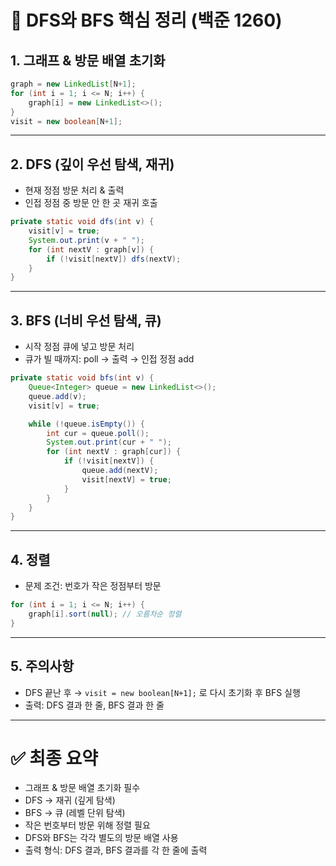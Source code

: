 # 📌 DFS와 BFS 핵심 정리 (백준 1260)

## 1. 그래프 & 방문 배열 초기화
```java
graph = new LinkedList[N+1];
for (int i = 1; i <= N; i++) {
    graph[i] = new LinkedList<>();
}
visit = new boolean[N+1];
```

---

## 2. DFS (깊이 우선 탐색, 재귀)
- 현재 정점 방문 처리 & 출력
- 인접 정점 중 방문 안 한 곳 재귀 호출
```java
private static void dfs(int v) {
    visit[v] = true;
    System.out.print(v + " ");
    for (int nextV : graph[v]) {
        if (!visit[nextV]) dfs(nextV);
    }
}
```

---

## 3. BFS (너비 우선 탐색, 큐)
- 시작 정점 큐에 넣고 방문 처리
- 큐가 빌 때까지: poll → 출력 → 인접 정점 add
```java
private static void bfs(int v) {
    Queue<Integer> queue = new LinkedList<>();
    queue.add(v);
    visit[v] = true;

    while (!queue.isEmpty()) {
        int cur = queue.poll();
        System.out.print(cur + " ");
        for (int nextV : graph[cur]) {
            if (!visit[nextV]) {
                queue.add(nextV);
                visit[nextV] = true;
            }
        }
    }
}
```

---

## 4. 정렬
- 문제 조건: 번호가 작은 정점부터 방문  
```java
for (int i = 1; i <= N; i++) {
    graph[i].sort(null); // 오름차순 정렬
}
```

---

## 5. 주의사항
- DFS 끝난 후 → `visit = new boolean[N+1];` 로 다시 초기화 후 BFS 실행
- 출력: DFS 결과 한 줄, BFS 결과 한 줄  

---

# ✅ 최종 요약
- 그래프 & 방문 배열 초기화 필수  
- DFS → 재귀 (깊게 탐색)  
- BFS → 큐 (레벨 단위 탐색)  
- 작은 번호부터 방문 위해 정렬 필요  
- DFS와 BFS는 각각 별도의 방문 배열 사용  
- 출력 형식: DFS 결과, BFS 결과를 각 한 줄에 출력
